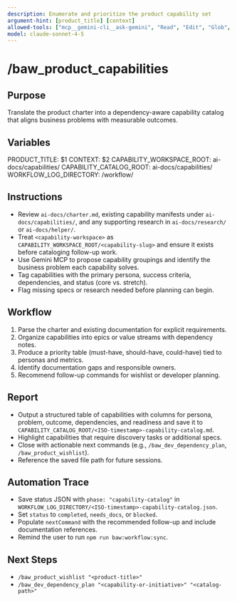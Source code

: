 ```yaml
---
description: Enumerate and prioritize the product capability set
argument-hint: [product_title] [context]
allowed-tools: ["mcp__gemini-cli__ask-gemini", "Read", "Edit", "Glob", "Grep", "MultiEdit", "Bash"]
model: claude-sonnet-4-5
---
```


# /baw_product_capabilities

## Purpose
Translate the product charter into a dependency-aware capability catalog that aligns business problems with measurable outcomes.

## Variables
PRODUCT_TITLE: $1
CONTEXT: $2
CAPABILITY_WORKSPACE_ROOT: ai-docs/capabilities/
CAPABILITY_CATALOG_ROOT: ai-docs/capabilities/
WORKFLOW_LOG_DIRECTORY: <capability-workspace>/workflow/

## Instructions
- Review `ai-docs/charter.md`, existing capability manifests under `ai-docs/capabilities/`, and any supporting research in `ai-docs/research/` or `ai-docs/helper/`.
- Treat `<capability-workspace>` as `CAPABILITY_WORKSPACE_ROOT/<capability-slug>` and ensure it exists before cataloging follow-up work.
- Use Gemini MCP to propose capability groupings and identify the business problem each capability solves.
- Tag capabilities with the primary persona, success criteria, dependencies, and status (core vs. stretch).
- Flag missing specs or research needed before planning can begin.

## Workflow
1. Parse the charter and existing documentation for explicit requirements.
2. Organize capabilities into epics or value streams with dependency notes.
3. Produce a priority table (must-have, should-have, could-have) tied to personas and metrics.
4. Identify documentation gaps and responsible owners.
5. Recommend follow-up commands for wishlist or developer planning.

## Report
- Output a structured table of capabilities with columns for persona, problem, outcome, dependencies, and readiness and save it to
  `CAPABILITY_CATALOG_ROOT/<ISO-timestamp>-capability-catalog.md`.
- Highlight capabilities that require discovery tasks or additional specs.
- Close with actionable next commands (e.g., `/baw_dev_dependency_plan`, `/baw_product_wishlist`).
- Reference the saved file path for future sessions.

## Automation Trace
- Save status JSON with `phase: "capability-catalog"` in `WORKFLOW_LOG_DIRECTORY/<ISO-timestamp>-capability-catalog.json`.
- Set `status` to `completed`, `needs_docs`, or `blocked`.
- Populate `nextCommand` with the recommended follow-up and include documentation references.
- Remind the user to run `npm run baw:workflow:sync`.

## Next Steps
- `/baw_product_wishlist "<product-title>"`
- `/baw_dev_dependency_plan "<capability-or-initiative>" "<catalog-path>"`
